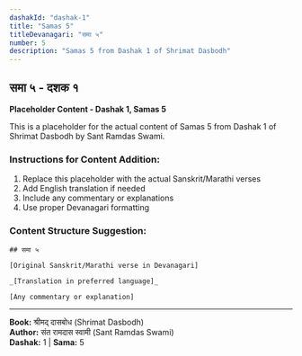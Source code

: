 ```yaml
---
dashakId: "dashak-1"
title: "Samas 5"
titleDevanagari: "समा ५"
number: 5
description: "Samas 5 from Dashak 1 of Shrimat Dasbodh"
---
```


## समा ५ - दशक १

<!-- TODO: Add the actual Sanskrit/Marathi content here -->

**Placeholder Content - Dashak 1, Samas 5**

This is a placeholder for the actual content of Samas 5 from Dashak 1 of Shrimat Dasbodh by Sant Ramdas Swami.

### Instructions for Content Addition:
1. Replace this placeholder with the actual Sanskrit/Marathi verses
2. Add English translation if needed
3. Include any commentary or explanations
4. Use proper Devanagari formatting

### Content Structure Suggestion:
```
## समा ५

[Original Sanskrit/Marathi verse in Devanagari]

_[Translation in preferred language]_

[Any commentary or explanation]
```

---
**Book:** श्रीमद् दासबोध (Shrimat Dasbodh)  
**Author:** संत रामदास स्वामी (Sant Ramdas Swami)  
**Dashak:** 1 | **Sama:** 5
